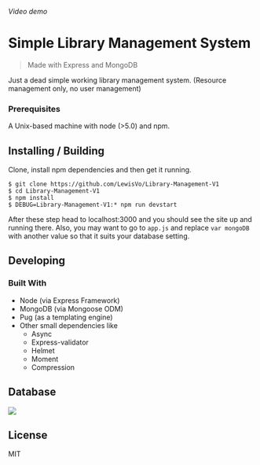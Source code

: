 *Video demo*

# Simple Library Management System

> Made with Express and MongoDB

Just a dead simple working library management system.
(Resource management only, no user management)

### Prerequisites

A Unix-based machine with node (>5.0) and npm.

## Installing / Building

Clone, install npm dependencies and then get it running.

```shell
$ git clone https://github.com/LewisVo/Library-Management-V1  
$ cd Library-Management-V1
$ npm install 
$ DEBUG=Library-Management-V1:* npm run devstart
```

After these step head to localhost:3000 and you should see the site up and running there.
Also, you may want to go to `app.js` and replace `var mongoDB` with another value so that it suits your database setting.

## Developing

### Built With

* Node (via Express Framework)
* MongoDB (via Mongoose ODM)
* Pug (as a templating engine)
* Other small dependencies like
  - Async
  - Express-validator
  - Helmet
  - Moment
  - Compression

## Database

![](http://i.imgur.com/QIKPezt.png)

## License

MIT
